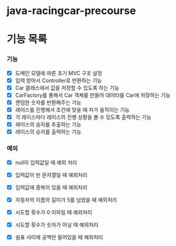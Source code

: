 # java-racingcar-precourse

# 기능 목록

### 기능

- [x] 도메인 모델에 따른 초기 MVC 구조 설정
- [x] 입력 받아서 Controller로 반환하는 기능
- [x] Car 클래스에서 값을 저장할 수 있도록 하는 기능
- [x] CarFactory를 통해서 Car 객체를 만들어 데이터를 Car에 저장하는 기능
- [x] 랜덤한 숫자를 반환해주는 기능
- [x] 레이스를 진행해서 조건에 맞을 때 차가 움직이는 기능
- [x] 각 레이스마다 레이스의 진행 상황을 볼 수 있도록 출력하는 기능
- [x] 레이스의 승자를 추출하는 기능
- [x] 레이스의 승자를 출력하는 기능

### 예외

- [x] null이 입력값일 때 예외 처리
- [x] 입력값이 빈 문자열일 때 예외처리
- [x] 입력값에 중복이 있을 때 예외처리
- [x] 자동차의 이름의 길이가 5를 넘었을 때 예외처리
- [x] 시도할 횟수가 0 이하일 때 예외처리
- [x] 시도할 횟수가 숫자가 아닐 때 예외처리
- [x] 쉼표 사이에 공백만 들어있을 때 예외처리

